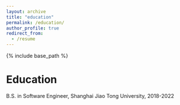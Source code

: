 ```yaml
---
layout: archive
title: "education"
permalink: /education/
author_profile: true
redirect_from:
  - /resume
---
```


{% include base_path %}

# Education

B.S. in Software Engineer, Shanghai Jiao Tong University, 2018-2022
